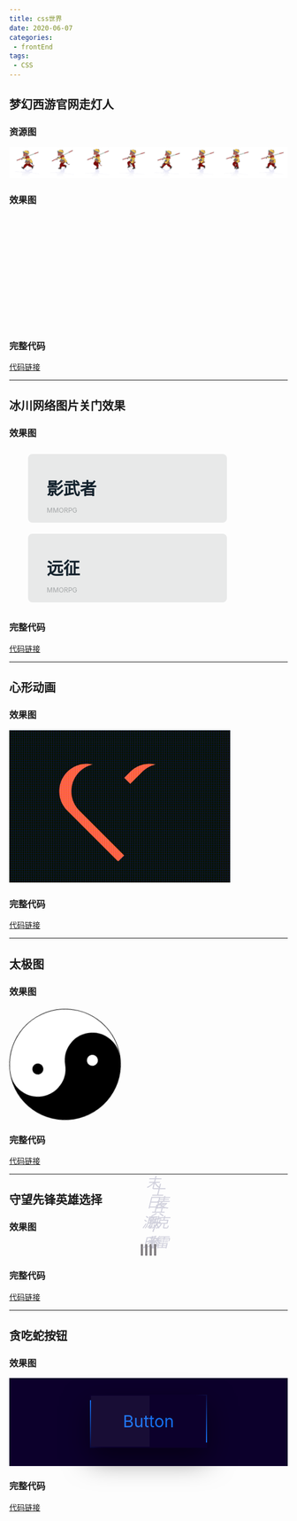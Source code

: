 ```yaml
---
title: css世界
date: 2020-06-07
categories:
 - frontEnd
tags:
 - CSS
---
```


## 梦幻西游官网走灯人
### 资源图
![](../../.vuepress/public/article/folder1/csswalkflash/monkey.png)
### 效果图
<style>
@keyframes move {
  from {
    background-position-x: 0
  }
  to {
    background-position-x: -1600px
  }
}
</style>
<div style="
width:200px;
height:200px;
background:url(https://wavedanger.github.io/blog/article/folder1/csswalkflash/monkey.png) no-repeat left top;animation:move 1.4s steps(8) infinite;"></div>

### 完整代码
[代码链接](https://codepen.io/wavedanger/pen/abdOEpK?editors=1100)

---

## 冰川网络图片关门效果
### 效果图
<style>
  .p1 {
  list-style-type: none;
}

.p1::after {
  content: "";
  display: block;
  clear: both;
}

.p1 li {
  float: left;
  width: 292px;
  height: 48px;
  padding: 38px 34px;
  border-radius: 8px;
  background-color: #e8e9e9;
  position: relative;
  overflow: hidden;
  margin: 10px;
}

.p1 li:hover .left {
  left: 0;
}

.p1 li:hover .right {
  right: 0;
}

.p1 li img {
  position: absolute;
  right: 0;
  top: 0;
  z-index: 1;
}

.p1 li h1 {
  margin: 0;
  font-size: 30px;
  font-weight: 600;
  color: #13222d;
  position: relative;
  z-index: 1;
}

.p1 li p {
  font-size: 12px;
  color: #a4a7a8;
  position: relative;
  z-index: 1;
}

.p1 .left,.p1 .right {
  z-index: 3;
  position: absolute;
  top: 0;
  transition: all .5s;
  height: 125px;
}

.p1 .left {
  left: -240px;
  width: 240px;
}

.p1 .left-1 {
  background: #1A2934 url(https://wavedanger.github.io/blog/article/folder1/cssp1/ywz_font.png);
}

.p1 .left-2 {
  background: #1A2934 url(https://wavedanger.github.io/blog/article/folder1/cssp1/yz_font.png);
}

.p1 .right {
  right: -120px;
  padding: 34px 0 0 21px;
  width: 99px;
  height: 91px;
  background-color: #4E9ED5;
}

.p1 .right a {
  text-decoration: none;
  display: block;
  font-size: 12px;
  padding: 7px 15px;
  width: 48px;
  margin-bottom: 5px;
  line-height: 12px;
  text-align: center;
  border-radius: 6px;
  border: 1px solid #bad9ef;
  color: #fff;
}

.p1 .right a:hover {
  background-color: #d4af46;
  border-color: #d4af46;
}
</style>
<ul class="p1">
  <li>
    <img src="https://wavedanger.github.io/blog/article/folder1/cssp1/ywz_game.jpg" alt="">
    <h1>影武者</h1>
    <p>MMORPG</p>
     <div class="left left-1"></div>
     <div class="right">
       <a href="">进入官网</a>
       <a href="">游戏论坛</a>
    </div>
  </li>
  <li>
     <img src="https://wavedanger.github.io/blog/article/folder1/cssp1/yz_game.jpg" alt="">
    <h1>远征</h1>
    <p>MMORPG</p>
     <div class="left left-2"></div>
     <div class="right">
       <a href="">进入官网</a>
       <a href="">游戏论坛</a>
    </div>
  </li>
</ul>

### 完整代码
[代码链接](https://codepen.io/wavedanger/pen/oNbYaRy)

---

## 心形动画
### 效果图

<!-- ![心形动画](../../.vuepress/public/article/folder1/cssheart/heart.gif) -->
<img src="../../.vuepress/public/article/folder1/cssheart/heart.gif" alt="" width="400px">

### 完整代码
[代码链接](https://codepen.io/wavedanger/pen/MWKJQqa?editors=1100)

---

## 太极图
### 效果图
<style>
.wrap{
  position:relative;
  width:200px;
  height:100px;
  background-color:white;
  border-width:1px 1px 100px 1px;
  border-color:black;
  border-style:solid;
  border-radius:50%;
  animation:run 2s linear infinite;
  margin: 20px 0;
}
.wrap::before,.wrap::after{
   content:'';
  width:20px;
  height:20px;
  position:absolute;
  top:50%;
  border-radius:50%;
}
.wrap::before{ 
  left:0;
  background-color:black;
  border:40px solid white;
}
.wrap::after{
  right:0;
  background-color:white;
  border:40px solid black;
}
@keyframes run{
  0%{
    transform:rotate(0)
  }
  100%{
    transform:rotate(360deg)
  }
}
</style>

<div class="wrap">
</div>

### 完整代码
[代码链接](https://codepen.io/wavedanger/pen/dyGNLxp?editors=1100)

---

## 守望先锋英雄选择
### 效果图


<style>
.heroes{
  text-align:center;
  margin: 20px auto;
}
.heroes a{
  text-decoration:none;
  position:relative;
  display:inline-block;
      border: 2px solid rgba(255,255,255,.4);
    border-radius: 1px;
  transition: all .1s;
    background-color:#2E2A2E;
  cursor: pointer;
}
.heroes a img{
  width:150px;
}
.heroes a:hover{
  transform: scale(1.15);
  border-color: #fff;
  z-index:10;
}
.heroes a:hover .container{
  background-color:#fff;
}
.heroes a:hover .title{
  color: #1a325e;
}
.heroes a:hover .icon{
  fill: #1a325e;
}
.heroes .container{
  position: absolute;
  bottom: 0;
  left: 0;
  display: block;
  width: 100%;
  text-align: center;
  height: 70px;
  background: rgba(40,53,79,.9);
}
.heroes .icon{
  position:absolute;
  top:8px;
  left:8px;
  fill:#fff;
}
.heroes .icon svg{
  width:18px;
  height:18px;
}
.heroes .title{
  font-size:25px;
  font-family: "Big Noodle Too","microsoft yahei",impact,sans-serif;
    font-style: italic;
    color: #d0d0dc;
    width: 100%;
    position: absolute;
    left: 0;
    bottom: 6px;
}
</style>

<div class="heroes">
  <a href="https://ow.blizzard.cn/heroes/genji" class="hero">
    <img src="https://wavedanger.github.io/blog/article/folder1/owhero/genji.png" alt="">
    <span class="container">
      <span class="icon"> <svg viewBox="0 0 32 32" role="presentation" class="icon">
              <g>
                  <path d="M2.1 28.1h7.1V32H2.1z"></path>
                  <path d="M9.1 7v-.7C8.6 1.5 5.6 0 5.6 0s-3 1.5-3.5 6.3V25.4h7V7z"></path>
              </g>
              <g>
                  <path d="M12.5 28.1h7.1V32h-7.1z"></path>
                  <path d="M19.5 7v-.7C19 1.5 16 0 16 0s-3 1.5-3.5 6.3V25.4h7V7z"></path>
              </g>
              <g>
                  <path d="M22.9 28.1H30V32h-7.1z"></path>
                  <path d="M29.9 7v-.7C29.4 1.5 26.4 0 26.4 0s-3 1.5-3.5 6.3V25.4h7V7z"></path>
              </g>
        </svg></span><span class="title">源氏</span>
    </span>
   </a>
    <a href="https://ow.blizzard.cn/heroes/doomfist" class="hero">
    <img src="https://wavedanger.github.io/blog/article/folder1/owhero/mo.png" alt="">
    <span class="container">
      <span class="icon"><svg viewBox="0 0 32 32" role="presentation" class="icon">
            <g>
                <path d="M2.1 28.1h7.1V32H2.1z"></path>
                <path d="M9.1 7v-.7C8.6 1.5 5.6 0 5.6 0s-3 1.5-3.5 6.3V25.4h7V7z"></path>
            </g>
            <g>
                <path d="M12.5 28.1h7.1V32h-7.1z"></path>
                <path d="M19.5 7v-.7C19 1.5 16 0 16 0s-3 1.5-3.5 6.3V25.4h7V7z"></path>
            </g>
            <g>
                <path d="M22.9 28.1H30V32h-7.1z"></path>
                <path d="M29.9 7v-.7C29.4 1.5 26.4 0 26.4 0s-3 1.5-3.5 6.3V25.4h7V7z"></path>
            </g>
        </svg></span>
      <span class="title">末日铁拳</span>
    </span>
   </a>
  <a href="https://ow.blizzard.cn/heroes/soldier-76" class="hero">
    <img src="https://wavedanger.github.io/blog/article/folder1/owhero/soldier-76.png" alt="">
    <span class="container">
      <span class="icon"><svg viewBox="0 0 32 32" role="presentation" class="icon">
            <g>
                <path d="M2.1 28.1h7.1V32H2.1z"></path>
                <path d="M9.1 7v-.7C8.6 1.5 5.6 0 5.6 0s-3 1.5-3.5 6.3V25.4h7V7z"></path>
            </g>
            <g>
                <path d="M12.5 28.1h7.1V32h-7.1z"></path>
                <path d="M19.5 7v-.7C19 1.5 16 0 16 0s-3 1.5-3.5 6.3V25.4h7V7z"></path>
            </g>
            <g>
                <path d="M22.9 28.1H30V32h-7.1z"></path>
                <path d="M29.9 7v-.7C29.4 1.5 26.4 0 26.4 0s-3 1.5-3.5 6.3V25.4h7V7z"></path>
            </g>
        </svg></span>
      <span class="title">士兵76</span>
    </span>
   </a>
  <a href="https://ow.blizzard.cn/heroes/mccree" class="hero">
    <img src="https://wavedanger.github.io/blog/article/folder1/owhero/mccree.png" alt="">
    <span class="container">
      <span class="icon"><svg viewBox="0 0 32 32" role="presentation" class="icon">
            <g>
                <path d="M2.1 28.1h7.1V32H2.1z"></path>
                <path d="M9.1 7v-.7C8.6 1.5 5.6 0 5.6 0s-3 1.5-3.5 6.3V25.4h7V7z"></path>
            </g>
            <g>
                <path d="M12.5 28.1h7.1V32h-7.1z"></path>
                <path d="M19.5 7v-.7C19 1.5 16 0 16 0s-3 1.5-3.5 6.3V25.4h7V7z"></path>
            </g>
            <g>
                <path d="M22.9 28.1H30V32h-7.1z"></path>
                <path d="M29.9 7v-.7C29.4 1.5 26.4 0 26.4 0s-3 1.5-3.5 6.3V25.4h7V7z"></path>
            </g>
        </svg></span>
      <span class="title">麦克雷</span>
    </span>
   </a>
</div>

### 完整代码
[代码链接](https://codepen.io/wavedanger/pen/YzwNbrr?editors=1100)

---

## 贪吃蛇按钮
### 效果图

<style>
.snake-button{
  background-color:#0c002b;
  padding:30px;
  text-align:center;
}
.snake-button a{
  position:relative;
  display:inline-block;
  padding:30px 60px;
  text-align:center;
  rgba(255,255,255,0.5);
  text-decoration:none;
  color:#1670f0;
  font-size:30px;
  box-shadow:0px 20px 50px rgba(0,0,0,0.5);
  overflow:hidden;
}
.snake-button a::before{
  content:"";
  width:50%;
  background-color:rgba(255,255,255,0.05);
  position:absolute;
  top:2px;
  left:2px;
  bottom:2px;
}
.snake-button a>span:nth-child(1){
  position:absolute;
  top:0;
  left:0;
  display:inline-block;
  width:100%;
  height:2px;
  background:linear-gradient(to right,#0c002b,#1670f0);
  animation:move1 1s linear infinite;
}
@keyframes move1{
  0%{
    transform:translateX(-100%)
  }
  100%{
    transform:translateX(100%)
}
}
.snake-button a>span:nth-child(2){
  position:absolute;
  top:0;
  right:0;
  display:inline-block;
  width:2px;
  height:100%;
  background:linear-gradient(to bottom,#0c002b,#1670f0);
  animation:move2 1s linear .5s infinite;
}
@keyframes move2{
  0%{
    transform:translateY(-100%)
  }
  100%{
    transform:translateY(100%)
}
}
.snake-button a>span:nth-child(3){
  position:absolute;
  bottom:0;
  left:0;
  display:inline-block;
  width:100%;
  height:2px;
  background:linear-gradient(to left,#0c002b,#1670f0);
  animation:move3 1s linear infinite;
}
@keyframes move3{
  0%{
    transform:translateX(100%)
  }
  100%{
    transform:translateX(-100%)
}
}
.snake-button a>span:nth-child(4){
  position:absolute;
  top:0;
  left:0;
  display:inline-block;
  width:2px;
  height:100%;
  background:linear-gradient(to top,#0c002b,#1670f0);
  animation:move4 1s linear .5s infinite;
}
@keyframes move4{
  0%{
    transform:translateY(100%)
  }
  100%{
    transform:translateY(-100%)
}
}
</style>
<div class="snake-button">
  <a href="#">
  <span></span>
  <span></span>
  <span></span>
  <span></span>
  Button
</a>
</div>

### 完整代码
[代码链接](https://codepen.io/wavedanger/pen/VwepjVg)
